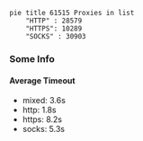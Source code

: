 
```mermaid
pie title 61515 Proxies in list
    "HTTP" : 28579
    "HTTPS": 10289
    "SOCKS" : 30903
```

### Some Info
#### Average Timeout

- mixed: 3.6s
- http: 1.8s
- https: 8.2s
- socks: 5.3s